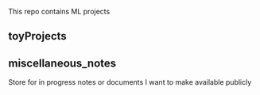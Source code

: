 This repo contains ML projects


## toyProjects

## miscellaneous_notes
Store for in progress notes or documents I want to make available publicly
